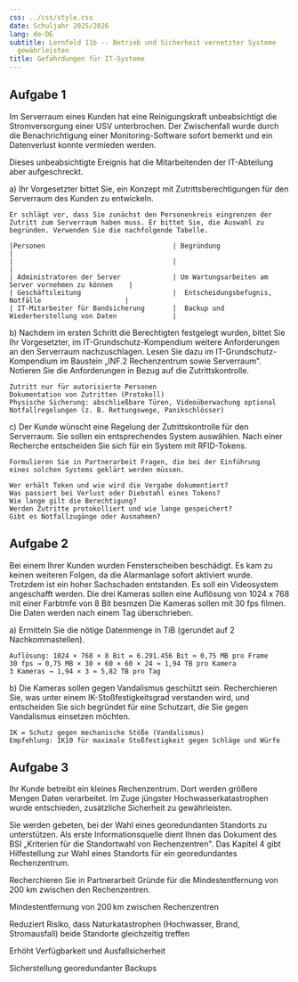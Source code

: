 ```yaml
---
css: ../css/style.css
date: Schuljahr 2025/2026
lang: de-DE
subtitle: Lernfeld 11b -- Betrieb und Sicherheit vernetzter Systeme
  gewährleisten
title: Gefährdungen für IT-Systeme
---
```


## Aufgabe 1

Im Serverraum eines Kunden hat eine Reinigungskraft unbeabsichtigt die
Stromversorgung einer USV unterbrochen. Der Zwischenfall wurde durch die
Benachrichtigung einer Monitoring-Software sofort bemerkt und ein
Datenverlust konnte vermieden werden.

Dieses unbeabsichtigte Ereignis hat die Mitarbeitenden der IT-Abteilung
aber aufgeschreckt.

a)  Ihr Vorgesetzter bittet Sie, ein Konzept mit Zutrittsberechtigungen
    für den Serverraum des Kunden zu entwickeln.

    Er schlägt vor, dass Sie zunächst den Personenkreis eingrenzen der
    Zutritt zum Serverraum haben muss. Er bittet Sie, die Auswahl zu
    begründen. Verwenden Sie die nachfolgende Tabelle.

    |Personen                                | Begründung                                           |
    |                                        |                                                      |
    | Administratoren der Server             | Um Wartungsarbeiten am Server vornehmen zu können    |
    | Geschäftsleitung                       |  Entscheidungsbefugnis, Notfälle                     |
    | IT-Mitarbeiter für Bandsicherung       |  Backup und Wiederherstellung von Daten              |

<!-- -->

b)  Nachdem im ersten Schritt die Berechtigten festgelegt wurden, bittet
    Sie Ihr Vorgesetzter, im IT-Grundschutz-Kompendium weitere
    Anforderungen an den Serverraum nachzuschlagen. Lesen Sie dazu im
    IT-Grundschutz-Kompendium im Baustein „INF.2 Rechenzentrum sowie
    Serverraum". Notieren Sie die Anforderungen in Bezug auf die
    Zutrittskontrolle.

    Zutritt nur für autorisierte Personen
    Dokumentation von Zutritten (Protokoll)
    Physische Sicherung: abschließbare Türen, Videoüberwachung optional
    Notfallregelungen (z. B. Rettungswege, Panikschlösser)

<!-- -->

c)  Der Kunde wünscht eine Regelung der Zutrittskontrolle für den
    Serverraum. Sie sollen ein entsprechendes System auswählen. Nach
    einer Recherche entscheiden Sie sich für ein System mit RFID-Tokens.

    Formulieren Sie in Partnerarbeit Fragen, die bei der Einführung
    eines solchen Systems geklärt werden müssen.

    Wer erhält Token und wie wird die Vergabe dokumentiert?
    Was passiert bei Verlust oder Diebstahl eines Tokens?
    Wie lange gilt die Berechtigung?
    Werden Zutritte protokolliert und wie lange gespeichert?
    Gibt es Notfallzugänge oder Ausnahmen?

## Aufgabe 2

Bei einem Ihrer Kunden wurden Fensterscheiben beschädigt. Es kam zu
keinen weiteren Folgen, da die Alarmanlage sofort aktiviert wurde.
Trotzdem ist ein hoher Sachschaden entstanden. Es soll ein Videosystem
angeschafft werden. Die drei Kameras sollen eine Auflösung von 1024 x
768 mit einer Farbtmfe von 8 Bit besmzen Die Kameras sollen mit 30 fps
filmen. Die Daten werden nach einem Tag überschrieben.

a)  Ermitteln Sie die nötige Datenmenge in TiB (gerundet auf 2
    Nachkommastellen).

    Auflösung: 1024 × 768 × 8 Bit = 6.291.456 Bit ≈ 0,75 MB pro Frame
    30 fps → 0,75 MB × 30 × 60 × 60 × 24 ≈ 1,94 TB pro Kamera
    3 Kameras → 1,94 × 3 ≈ 5,82 TB pro Tag

b)  Die Kameras sollen gegen Vandalismus geschützt sein. Recherchieren
    Sie, was unter einem IK-Stoßfestigkeitsgrad verstanden wird, und
    entscheiden Sie sich begründet für eine Schutzart, die Sie gegen
    Vandalismus einsetzen möchten.

    IK = Schutz gegen mechanische Stöße (Vandalismus)
    Empfehlung: IK10 für maximale Stoßfestigkeit gegen Schläge und Würfe

## Aufgabe 3

Ihr Kunde betreibt ein kleines Rechenzentrum. Dort werden größere Mengen
Daten verarbeitet. Im Zuge jüngster Hochwasserkatastrophen wurde
entschieden, zusätzliche Sicherheit zu gewährleisten.

Sie werden gebeten, bei der Wahl eines georedundanten Standorts zu
unterstützen. Als erste Informationsquelle dient Ihnen das Dokument des
BSI „Kriterien für die Standortwahl von Rechenzentren". Das Kapitel 4
gibt Hilfestellung zur Wahl eines Standorts für ein georedundantes
Rechenzentrum.

Recherchieren Sie in Partnerarbeit Gründe für die Mindestentfernung von
200 km zwischen den Rechenzentren.

Mindestentfernung von 200 km zwischen Rechenzentren

Reduziert Risiko, dass Naturkatastrophen (Hochwasser, Brand, Stromausfall) beide Standorte gleichzeitig treffen

Erhöht Verfügbarkeit und Ausfallsicherheit

Sicherstellung georedundanter Backups